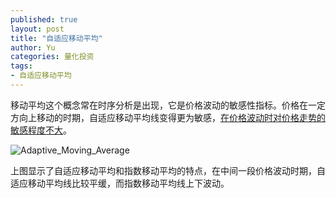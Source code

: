 ```yaml
---
published: true
layout: post
title: "自适应移动平均"
author: Yu
categories: 量化投资
tags:
- 自适应移动平均
---
```


移动平均这个概念常在时序分析是出现，它是价格波动的敏感性指标。价格在一定方向上移动的时期，自适应移动平均线变得更为敏感，<u>在价格波动时对价格走势的敏感程度不大</u>。

![Adaptive_Moving_Average](http://i.imgur.com/vV8PfzW.gif)

上图显示了自适应移动平均和指数移动平均的特点，在中间一段价格波动时期，自适应移动平均线比较平缓，而指数移动平均线上下波动。
